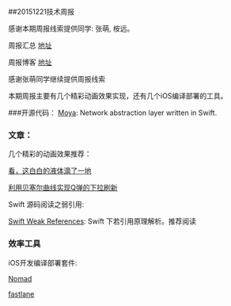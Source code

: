 ##20151221技术周报

感谢本期周报线索提供同学: 张萌, 桉远。

周报汇总 [地址](https://github.com/BaiduHiDeviOS/iOS-Tech-Weekly)

周报博客 [地址](http://baiduhidevios.github.io/)

感谢张萌同学继续提供周报线索

本期周报主要有几个精彩动画效果实现，还有几个iOS编译部署的工具。

###开源代码：
[Moya](https://github.com/Moya/Moya): Network abstraction layer written in Swift.


### 文章：

几个精彩的动画效果推荐：

[看，这白白的液体滴了一地](http://pandara.xyz/2015/11/24/ios_water_drop/?hmsr=toutiao.io&utm_medium=toutiao.io&utm_source=toutiao.io)

[利用贝塞尔曲线实现Q弹的下拉刷新](http://pandara.xyz/2015/10/29/jelly_refresh/?hmsr=toutiao.io&utm_medium=toutiao.io&utm_source=toutiao.io)

Swift 源码阅读之弱引用:

[Swift Weak References](https://www.mikeash.com/pyblog/friday-qa-2015-12-11-swift-weak-references.html): Swift 下若引用原理解析。推荐阅读


### 效率工具

iOS开发编译部署套件:

[Nomad](http://nomad-cli.com/)

[fastlane](https://fastlane.tools)
